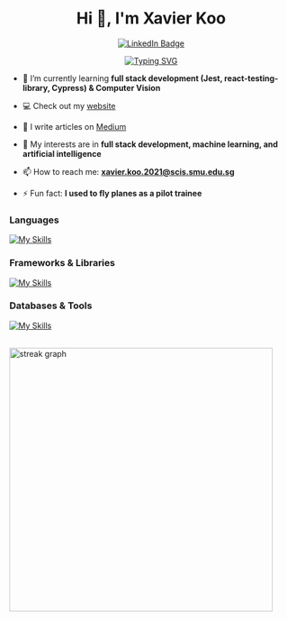 <div align="center">
  <h1 align="center">Hi 👋, I'm Xavier Koo</h1>
 <div id="badges">
  <a href="https://www.linkedin.com/in/xavier-koo/">
    <img src="https://img.shields.io/badge/LinkedIn-blue?style=for-the-badge&logo=linkedin&logoColor=white" alt="LinkedIn Badge"/>
  </a>
</div>

[![Typing SVG](https://readme-typing-svg.herokuapp.com?center=true&lines=Aspiring+Software+Engineer;SMU+Information+Systems+Student)](https://git.io/typing-svg)
</div>

- 🌱 I’m currently learning **full stack development (Jest, react-testing-library, Cypress) & Computer Vision**

- 💻 Check out my [website](https://xavierkoo.github.io/)

- 📝 I write articles on [Medium](https://medium.com/@xavier2812)

- 🔭 My interests are in **full stack development, machine learning, and artificial intelligence**

- 📫 How to reach me: **xavier.koo.2021@scis.smu.edu.sg**

- ⚡ Fun fact: **I used to fly planes as a pilot trainee**

### Languages 
[![My Skills](https://skillicons.dev/icons?i=html,css,sass,js,py,java)](https://skillicons.dev)

### Frameworks & Libraries
[![My Skills](https://skillicons.dev/icons?i=bootstrap,react,vue,nodejs,express,electron,jest,spring)](https://skillicons.dev)

### Databases & Tools
[![My Skills](https://skillicons.dev/icons?i=mongodb,mysql,docker,git,github,idea,rabbitmq,vite,heroku,netlify,figma)](https://skillicons.dev)
<br />  <br />

<img src="https://streak-stats.demolab.com?user=xavierkoo&locale=en&mode=weekly&theme=buefyla&hide_border=false&border_radius=6&order=3" width="468" alt="streak graph"  />
